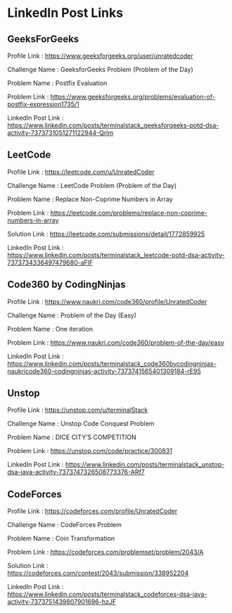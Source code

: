 # LinkedIn Post Links

## GeeksForGeeks

Profile Link : https://www.geeksforgeeks.org/user/unratedcoder

Challenge Name : GeeksforGeeks Problem (Problem of the Day)

Problem Name : Postfix Evaluation

Problem Link : https://www.geeksforgeeks.org/problems/evaluation-of-postfix-expression1735/1

LinkedIn Post Link : https://www.linkedin.com/posts/terminalstack_geeksforgeeks-potd-dsa-activity-7373731051271122944-Qrlm

## LeetCode

Profile Link : https://leetcode.com/u/UnratedCoder

Challenge Name : LeetCode Problem (Problem of the Day)

Problem Name : Replace Non-Coprime Numbers in Array

Problem Link : https://leetcode.com/problems/replace-non-coprime-numbers-in-array

Solution Link : https://leetcode.com/submissions/detail/1772859925

LinkedIn Post Link : https://www.linkedin.com/posts/terminalstack_leetcode-potd-dsa-activity-7373734336497479680-aFlF

## Code360 by CodingNinjas

Profile Link : https://www.naukri.com/code360/profile/UnratedCoder

Challenge Name : Problem of the Day (Easy)

Problem Name : One iteration

Problem Link : https://www.naukri.com/code360/problem-of-the-day/easy

LinkedIn Post Link : https://www.linkedin.com/posts/terminalstack_code360bycodingninjas-naukricode360-codingninjas-activity-7373741565401309184-rE95

## Unstop

Profile Link : https://unstop.com/u/terminalStack

Challenge Name : Unstop Code Conquest Problem

Problem Name : DICE CITY’S COMPETITION

Problem Link : https://unstop.com/code/practice/300831

LinkedIn Post Link : https://www.linkedin.com/posts/terminalstack_unstop-dsa-java-activity-7373747326508773376-ARf7

## CodeForces

Profile Link : https://codeforces.com/profile/UnratedCoder

Challenge Name : CodeForces Problem

Problem Name : Coin Transformation

Problem Link : https://codeforces.com/problemset/problem/2043/A

Solution Link : https://codeforces.com/contest/2043/submission/338952204

LinkedIn Post Link : https://www.linkedin.com/posts/terminalstack_codeforces-dsa-java-activity-7373751439807901696-hzJF
